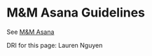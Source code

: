 # M&M Asana Guidelines

See [M&M Asana](https://app.asana.com/0/574238750481556/overview)  
  
  
  
  
  
DRI for this page: Lauren Nguyen

